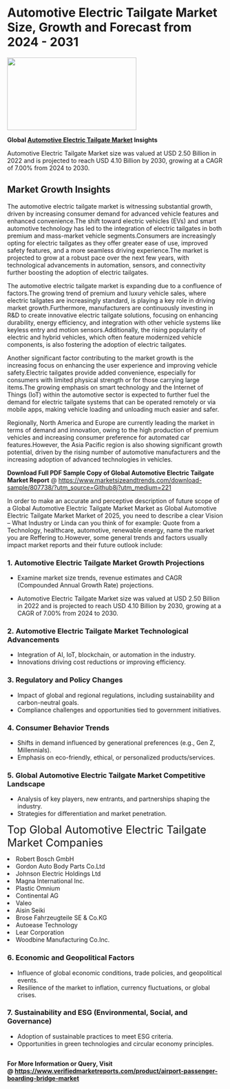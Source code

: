 <H1>Automotive Electric Tailgate Market Size, Growth and Forecast from 2024 - 2031</H1><img class="aligncenter size-medium wp-image-584254" src="https://thirdeyenews.in/wp-content/uploads/2024/09/Global-Market-Research-300x168.jpeg" alt="" width="300" height="168" /><p><strong>Global&nbsp;<a href="https://www.marketsizeandtrends.com/download-sample/807738/?utm_source=Github8j?utm_medium=221">Automotive Electric Tailgate Market</a> Insights</strong></p><p>Automotive Electric Tailgate Market size was valued at USD 2.50 Billion in 2022 and is projected to reach USD 4.10 Billion by 2030, growing at a CAGR of 7.00% from 2024 to 2030.</p><p><h2>Market Growth Insights</h2> <p>The automotive electric tailgate market is witnessing substantial growth, driven by increasing consumer demand for advanced vehicle features and enhanced convenience.The shift toward electric vehicles (EVs) and smart automotive technology has led to the integration of electric tailgates in both premium and mass-market vehicle segments.Consumers are increasingly opting for electric tailgates as they offer greater ease of use, improved safety features, and a more seamless driving experience.The market is projected to grow at a robust pace over the next few years, with technological advancements in automation, sensors, and connectivity further boosting the adoption of electric tailgates.</p> <p>The automotive electric tailgate market is expanding due to a confluence of factors.The growing trend of premium and luxury vehicle sales, where electric tailgates are increasingly standard, is playing a key role in driving market growth.Furthermore, manufacturers are continuously investing in R&D to create innovative electric tailgate solutions, focusing on enhancing durability, energy efficiency, and integration with other vehicle systems like keyless entry and motion sensors.Additionally, the rising popularity of electric and hybrid vehicles, which often feature modernized vehicle components, is also fostering the adoption of electric tailgates.</p> <p>Another significant factor contributing to the market growth is the increasing focus on enhancing the user experience and improving vehicle safety.Electric tailgates provide added convenience, especially for consumers with limited physical strength or for those carrying large items.The growing emphasis on smart technology and the Internet of Things (IoT) within the automotive sector is expected to further fuel the demand for electric tailgate systems that can be operated remotely or via mobile apps, making vehicle loading and unloading much easier and safer.</p> <p>Regionally, North America and Europe are currently leading the market in terms of demand and innovation, owing to the high production of premium vehicles and increasing consumer preference for automated car features.However, the Asia Pacific region is also showing significant growth potential, driven by the rising number of automotive manufacturers and the increasing adoption of advanced technologies in vehicles.</p> <p><span class=""><strong>Download Full PDF Sample Copy of Global Automotive Electric Tailgate Market Report</strong> @ <a href="https://www.marketsizeandtrends.com/download-sample/807738/?utm_source=Github8j?utm_medium=221" target="_blank">https://www.marketsizeandtrends.com/download-sample/807738/?utm_source=Github8j?utm_medium=221</a></span></p><p>In order to make an accurate and perceptive description of future scope of a Global&nbsp;Automotive Electric Tailgate Market Market as Global&nbsp;Automotive Electric Tailgate Market Market of 2025, you need to describe a clear Vision &ndash; What Industry or Linda can you think of for example: Quote from a Technology, healthcare, automotive, renewable energy, name the market you are Reffering to.However, some general trends and factors usually impact market reports and their future outlook include:</p><h3>1.&nbsp;<strong>Automotive Electric Tailgate Market Growth Projections</strong></h3><ul><li>Examine market size trends, revenue estimates and CAGR (Compounded Annual Growth Rate) projections.</li><li><p>Automotive Electric Tailgate Market size was valued at USD 2.50 Billion in 2022 and is projected to reach USD 4.10 Billion by 2030, growing at a CAGR of 7.00% from 2024 to 2030.</p></li></ul><h3>2.&nbsp;<strong>Automotive Electric Tailgate Market Technological Advancements</strong></h3><ul><li>Integration of AI, IoT, blockchain, or automation in the industry.</li><li>Innovations driving cost reductions or improving efficiency.</li></ul><h3>3.&nbsp;<strong>Regulatory and Policy Changes</strong></h3><ul><li>Impact of global and regional regulations, including sustainability and carbon-neutral goals.</li><li>Compliance challenges and opportunities tied to government initiatives.</li></ul><h3>4.&nbsp;<strong>Consumer Behavior Trends</strong></h3><ul><li>Shifts in demand influenced by generational preferences (e.g., Gen Z, Millennials).</li><li>Emphasis on eco-friendly, ethical, or personalized products/services.</li></ul><h3>5.&nbsp;<strong>Global Automotive Electric Tailgate Market Competitive Landscape</strong></h3><ul><li>Analysis of key players, new entrants, and partnerships shaping the industry.</li><li>Strategies for differentiation and market penetration.</li></ul><p data-pm-slice="1 1 []"><span style="color: inherit; font-family: inherit; font-size: 25px;">Top Global Automotive Electric Tailgate Market Companies</span></p><div class="" data-test-id=""><p><li>Robert Bosch GmbH</li><li> Gordon Auto Body Parts Co.Ltd</li><li> Johnson Electric Holdings Ltd</li><li> Magna International Inc.</li><li> Plastic Omnium</li><li> Continental AG</li><li> Valeo</li><li> Aisin Seiki</li><li> Brose Fahrzeugteile SE & Co.KG</li><li> Autoease Technology</li><li> Lear Corporation</li><li> Woodbine Manufacturing Co.Inc.</li></p></div><h3>6.&nbsp;<strong>Economic and Geopolitical Factors</strong></h3><ul><li>Influence of global economic conditions, trade policies, and geopolitical events.</li><li>Resilience of the market to inflation, currency fluctuations, or global crises.</li></ul><h3>7.&nbsp;<strong>Sustainability and ESG (Environmental, Social, and Governance)</strong></h3><ul><li>Adoption of sustainable practices to meet ESG criteria.</li><li>Opportunities in green technologies and circular economy principles.</li></ul><h2><strong style="font-size: 14px;">For More Information or Query, Visit @&nbsp;</strong><a style="background-color: #ffffff; font-size: 14px;" href="https://www.marketsizeandtrends.com/report/automotive-electric-tailgate-market/" target="_blank">https://www.verifiedmarketreports.com/product/airport-passenger-boarding-bridge-market</a></h2>